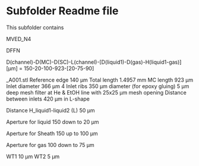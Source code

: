 # Subfolder Readme file
This subfolder contains


MVED_N4

DFFN

D(channel)-D(MC)-D(SC)-L(channel)-[D(liquid1)-D(gas)-H(liquid1-gas)] [µm]
= 150-20-100-923-[20-75-90]

_A001.stl 
Reference edge 140 µm
Total length 1.4957 mm
MC length 923 µm
Inlet diameter 366 µm
4 Inlet ribs 350 µm diameter (for epoxy gluing)
5 µm deep mesh filter at He & EtOH line with 25x25 µm mesh opening
Distance between inlets 420 µm in L-shape

Distance H_liquid1-liquid2 (L) 50 µm

Aperture for liquid
150 down to 20 µm

Aperture for Sheath
150 up to 100 µm

Aperture for gas
100 down to 75 µm

WT1 10 µm
WT2 5 µm